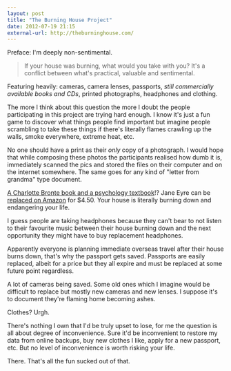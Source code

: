 ```yaml
---
layout: post
title: "The Burning House Project"
date: 2012-07-19 21:15
external-url: http://theburninghouse.com/
---
```


Preface: I'm deeply non-sentimental.

> If your house was burning, what would you take with you? It's a conflict between what's practical, valuable and sentimental. 

Featuring heavily: cameras, camera lenses, passports, *still commercially available books and CDs*, printed photographs, headphones and clothing.

The more I think about this question the more I doubt the people participating in this project are trying hard enough. I know it's just a fun game to discover what things people find important but imagine people scrambling to take these things if there's literally flames crawling up the walls, smoke everywhere, extreme heat, etc.

No one should have a print as their *only* copy of a photograph. I would hope that while composing these photos the participants realised how dumb it is, immediately scanned the pics and stored the files on their computer and on the internet somewhere. The same goes for any kind of "letter from grandma" type document.

[A Charlotte Bronte book and a psychology textbook](http://theburninghouse.com/post/26497459645/silka-frigault)!? Jane Eyre can be [replaced on Amazon](http://www.amazon.com/Jane-Eyre-Dover-Thrift-Editions/dp/0486424499) for $4.50. Your house is literally burning down and endangering your life.

I guess people are taking headphones because they can't bear to not listen to their favourite music between their house burning down and the next opportunity they might have to buy replacement headphones.

Apparently everyone is planning immediate overseas travel after their house burns down, that's why the passport gets saved. Passports are easily replaced, albeit for a price but they all expire and must be replaced at some future point regardless.

A lot of cameras being saved. Some old ones which I imagine would be difficult to replace but mostly new cameras and new lenses. I suppose it's to document they're flaming home becoming ashes.

Clothes? Urgh.

There's nothing I own that I'd be truly upset to lose, for me the question is all about degree of inconvenience. Sure it'd be inconvenient to restore my data from online backups, buy new clothes I like, apply for a new passport, etc. But no level of inconvenience is worth risking your life.

There. That's all the fun sucked out of that.
